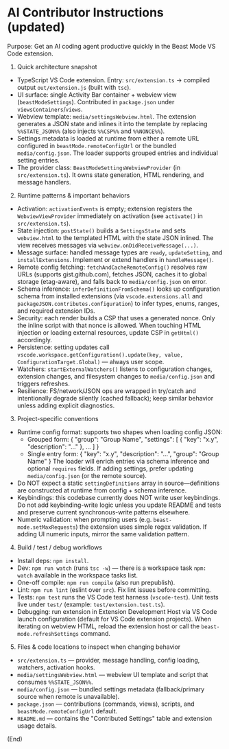 # AI Contributor Instructions (updated)

Purpose: Get an AI coding agent productive quickly in the Beast Mode VS Code extension.

1) Quick architecture snapshot
- TypeScript VS Code extension. Entry: `src/extension.ts` → compiled output `out/extension.js` (built with `tsc`).
- UI surface: single Activity Bar container + webview view (`beastModeSettings`). Contributed in `package.json` under `viewsContainers`/`views`.
- Webview template: `media/settingsWebview.html`. The extension generates a JSON state and inlines it into the template by replacing `%%STATE_JSON%%` (also injects `%%CSP%%` and `%%NONCE%%`).
- Settings metadata is loaded at runtime from either a remote URL configured in `beastMode.remoteConfigUrl` or the bundled `media/config.json`. The loader supports grouped entries and individual setting entries.
- The provider class: `BeastModeSettingsWebviewProvider` (in `src/extension.ts`). It owns state generation, HTML rendering, and message handlers.

2) Runtime patterns & important behaviors
- Activation: `activationEvents` is empty; extension registers the `WebviewViewProvider` immediately on activation (see `activate()` in `src/extension.ts`).
- State injection: `postState()` builds a `SettingsState` and sets `webview.html` to the templated HTML with the state JSON inlined. The view receives messages via `webview.onDidReceiveMessage(...)`.
- Message surface: handled message types are `ready`, `updateSetting`, and `installExtensions`. Implement or extend handlers in `handleMessage()`.
- Remote config fetching: `fetchAndCacheRemoteConfig()` resolves raw URLs (supports gist.github.com), fetches JSON, caches it to global storage (etag-aware), and falls back to `media/config.json` on error.
- Schema inference: `inferDefinitionFromSchema()` looks up configuration schema from installed extensions (via `vscode.extensions.all` and `packageJSON.contributes.configuration`) to infer types, enums, ranges, and required extension IDs.
- Security: each render builds a CSP that uses a generated nonce. Only the inline script with that nonce is allowed. When touching HTML injection or loading external resources, update CSP in `getHtml()` accordingly.
- Persistence: setting updates call `vscode.workspace.getConfiguration().update(key, value, ConfigurationTarget.Global)` — always user scope.
- Watchers: `startExternalWatchers()` listens to configuration changes, extension changes, and filesystem changes to `media/config.json` and triggers refreshes.
- Resilience: FS/network/JSON ops are wrapped in try/catch and intentionally degrade silently (cached fallback); keep similar behavior unless adding explicit diagnostics.

3) Project-specific conventions
- Runtime config format: supports two shapes when loading config JSON:
  - Grouped form: { "group": "Group Name", "settings": [ { "key": "x.y", "description": "..." }, ... ] }
  - Single entry form: { "key": "x.y", "description": "...", "group": "Group Name" }
  The loader will enrich entries via schema inference and optional `requires` fields. If adding settings, prefer updating `media/config.json` (or the remote source).
- Do NOT expect a static `settingDefinitions` array in source—definitions are constructed at runtime from config + schema inference.
- Keybindings: this codebase currently does NOT write user keybindings. Do not add keybinding-write logic unless you update README and tests and preserve current synchronous-write patterns elsewhere.
- Numeric validation: when prompting users (e.g. `beast-mode.setMaxRequests`) the extension uses simple regex validation. If adding UI numeric inputs, mirror the same validation pattern.

4) Build / test / debug workflows
- Install deps: `npm install`.
- Dev: `npm run watch` (runs `tsc -w`) — there is a workspace task `npm: watch` available in the workspace tasks list.
- One-off compile: `npm run compile` (also run prepublish).
- Lint: `npm run lint` (eslint over `src`). Fix lint issues before committing.
- Tests: `npm test` runs the VS Code test harness (`vscode-test`). Unit tests live under `test/` (example: `test/extension.test.ts`).
- Debugging: run extension in Extension Development Host via VS Code launch configuration (default for VS Code extension projects). When iterating on webview HTML, reload the extension host or call the `beast-mode.refreshSettings` command.

5) Files & code locations to inspect when changing behavior
- `src/extension.ts` — provider, message handling, config loading, watchers, activation hooks.
- `media/settingsWebview.html` — webview UI template and script that consumes `%%STATE_JSON%%`.
- `media/config.json` — bundled settings metadata (fallback/primary source when remote is unavailable).
- `package.json` — contributions (commands, views), scripts, and `beastMode.remoteConfigUrl` default.
- `README.md` — contains the "Contributed Settings" table and extension usage details.

(End)
